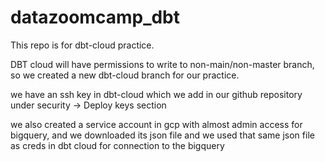 # datazoomcamp_dbt

This repo is for dbt-cloud practice.

DBT cloud will have permissions to write to non-main/non-master branch, so we created a new dbt-cloud branch for our practice.

we have an ssh key in dbt-cloud which we add in our github repository under security -> Deploy keys section

we also created a service account in gcp with almost admin access for bigquery, and we downloaded its json file and we used that same json file as creds in dbt cloud for connection to the bigquery
